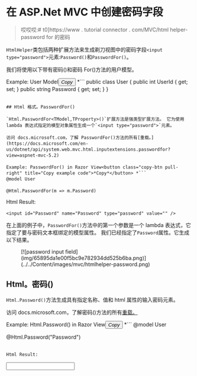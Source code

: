# 在 ASP.Net MVC 中创建密码字段

> 哎哎哎:# t0]https://www . tutorial connector . com/MVC/html helper-password for 的密码

`HtmlHelper`类包括两种扩展方法来生成剃刀视图中的密码字段`<input type="password">`元素:`Password()`和`PasswordFor()`。

我们将使用以下带有密码()和密码 For()方法的用户模型。

Example: User Model<button class="copy-btn pull-right" title="Copy example code">*Copy*</button> *```
public class User
{
    public int UserId { get; set; }
    public string Password { get; set; }
} 
```

## Html 格式。PasswordFor()

`Html.PasswordFor<TModel,TProperty>()`扩展方法是强类型扩展方法。 它为使用 lambda 表达式指定的模型对象属性生成一个`<input type="password">`元素。

访问 docs.microsoft.com，了解 PasswordFor()方法的所有[重载。](https://docs.microsoft.com/en-us/dotnet/api/system.web.mvc.html.inputextensions.passwordfor?view=aspnet-mvc-5.2)

Example: PasswordFor() in Razor View<button class="copy-btn pull-right" title="Copy example code">*Copy*</button> *```
@model User

@Html.PasswordFor(m => m.Password) 
```

Html Result:

```
<input id="Password" name="Password" type="password" value="" />
```

在上面的例子中，`PasswordFor()`方法中的第一个参数是一个 lambda 表达式，它指定了要与密码文本框绑定的模型属性。 我们已经指定了`Password`属性。它生成以下结果。

<figure>[![password input field](img/65895da1e00f5bc9e782934dd525b6ba.png)](../../Content/images/mvc/htmlhelper-password.png)</figure>

## Html。密码()

`Html.Password()`方法生成具有指定名称、值和 html 属性的输入密码元素。

访问 docs.microsoft.com，了解密码()方法的所有[重载。](https://docs.microsoft.com/en-us/dotnet/api/system.web.mvc.html.inputextensions.password?view=aspnet-mvc-5.2)

Example: Html.Password() in Razor View<button class="copy-btn pull-right" title="Copy example code">*Copy*</button> *```
@model User

@Html.Password("Password") 
```

Html Result:

```
<input 
        id="Password" 
        name="Password" 
        type="password" 
        value="" />
```

